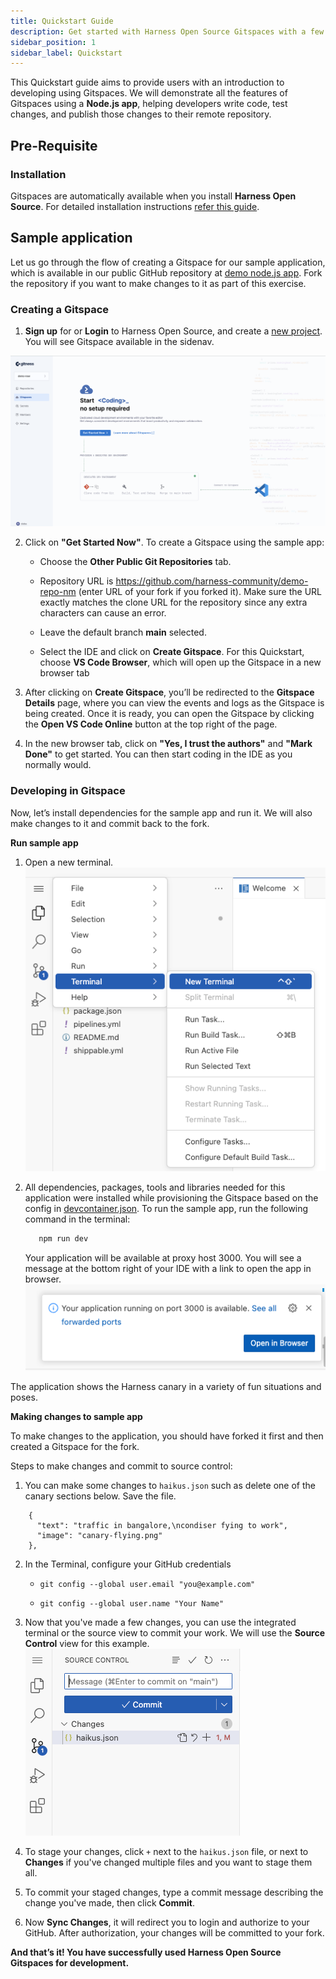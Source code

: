 ```yaml
---
title: Quickstart Guide
description: Get started with Harness Open Source Gitspaces with a few simple steps.
sidebar_position: 1
sidebar_label: Quickstart
---
```


This Quickstart guide aims to provide users with an introduction to developing using Gitspaces. We will demonstrate all the features of Gitspaces using a **Node.js app**, helping developers write code, test changes, and publish those changes to their remote repository. 

## Pre-Requisite

### Installation
Gitspaces are automatically available when you install **Harness Open Source**. For detailed installation instructions [refer this guide](https://developer.harness.io/docs/open-source/installation/quick_start).

## Sample application

Let us go through the flow of creating a Gitspace for our sample application, which is available in our public GitHub repository at [demo node.js app](https://github.com/harness-community/demo-repo-nm). Fork the repository if you want to make changes to it as part of this exercise. 

### Creating a Gitspace

1. **Sign up** for or **Login** to Harness Open Source, and create a [new project](https://developer.harness.io/docs/open-source/installation/quick_start). You will see Gitspace available in the sidenav. 

![](./static/loading-page-gitspace.png)

2. Click on **"Get Started Now"**. To create a Gitspace using the sample app: 

   * Choose the **Other Public Git Repositories** tab.

   * Repository URL is https://github.com/harness-community/demo-repo-nm (enter URL of your fork if you forked it). Make sure the URL exactly matches the clone URL for the repository since any extra characters can cause an error. 

   * Leave the default branch **main** selected.

   * Select the IDE and click on **Create Gitspace**. For this Quickstart, choose **VS Code Browser**, which will open up the Gitspace in a new browser tab

3. After clicking on **Create Gitspace**, you’ll be redirected to the **Gitspace Details** page, where you can view the events and logs as the Gitspace is being created. Once it is ready, you can open the Gitspace by clicking the **Open VS Code Online** button at the top right of the page.
3. In the new browser tab, click on **"Yes, I trust the authors"** and **"Mark Done"** to get started. You can then start coding in the IDE as you normally would.

### Developing in Gitspace

Now, let’s install dependencies for the sample app and run it. We will also make changes to it and commit back to the fork.

**Run sample app**

1. Open a new terminal.
![](./static/open-terminal.png)

2. All dependencies, packages, tools and libraries needed for this application were installed while provisioning the Gitspace based on the config in [devcontainer.json](https://github.com/harness-community/demo-repo-nm/blob/main/.devcontainer/devcontainer.json). To run the sample app, run the following command in the terminal:

   ```bash
      npm run dev
   ```
   Your application will be available at proxy host 3000. You will see a message at the bottom right of your IDE with a link to open the app in browser.
![](./static/sample-app-port-info.png)

The application shows the Harness canary in a variety of fun situations and poses.

**Making changes to sample app**

To make changes to the application, you should  have forked it first and then created a Gitspace for the fork.

 Steps to make changes and commit to source control:

1. You can make some changes to `haikus.json` such as delete one of the canary sections below. Save the file.

```
    { 
      "text": "traffic in bangalore,\ncondiser fying to work",        
      "image": "canary-flying.png"            
    },
```

2. In the Terminal, configure your GitHub credentials

   - `git config --global user.email "you@example.com" `

   - `git config --global user.name "Your Name"`

3. Now that you've made a few changes, you can use the integrated terminal or the source view to commit your work. We will use the **Source Control** view for this example.
![](./static/gitspace-changes.png)

4. To stage your changes, click `+` next to the `haikus.json` file, or next to **Changes** if you've changed multiple files and you want to stage them all.
5. To commit your staged changes, type a commit message describing the change you've made, then click **Commit**.
6. Now **Sync Changes**, it will redirect you to login and authorize to your GitHub. After authorization, your changes will be committed to your fork.

**And that’s it! You have successfully used Harness Open Source Gitspaces for development.**

